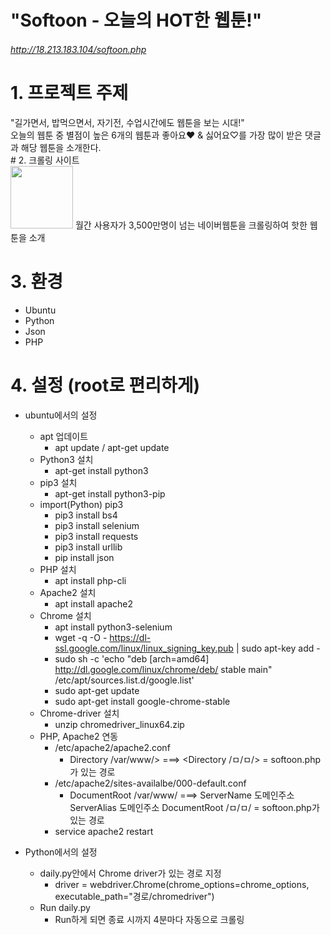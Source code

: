 # "Softoon - 오늘의 HOT한 웹툰!"

###### http://18.213.183.104/softoon.php

# 1. 프로젝트 주제
<div>
"길가면서, 밥먹으면서, 자기전, 수업시간에도 웹툰을 보는 시대!"<br/>
오늘의 웹툰 중 별점이 높은 6개의 웹툰과 좋아요♥ & 싫어요♡를 가장 많이 받은 댓글과 해당 웹툰을 소개한다.
</div>
# 2. 크롤링 사이트
<div>
<img src=https://user-images.githubusercontent.com/31759437/70472173-ffe7d980-1b11-11ea-8915-5ad5b1580c6d.png width=100 height=100>
월간 사용자가 3,500만명이 넘는 네이버웹툰을 크롤링하여 핫한 웹툰을 소개
</div>

# 3. 환경
+ Ubuntu
+ Python
+ Json
+ PHP

# 4. 설정 (root로 편리하게)
+ ubuntu에서의 설정
  + apt 업데이트
    + apt update / apt-get update
  + Python3 설치
    + apt-get install python3
  + pip3 설치
    + apt-get install python3-pip
  + import(Python) pip3
    + pip3 install bs4
    + pip3 install selenium
    + pip3 install requests
    + pip3 install urllib
    + pip install json
  + PHP 설치
    + apt install php-cli
  + Apache2 설치
    + apt install apache2
  + Chrome 설치
    + apt install python3-selenium
    + wget -q -O - https://dl-ssl.google.com/linux/linux_signing_key.pub | sudo apt-key add -
    + sudo sh -c 'echo "deb [arch=amd64] http://dl.google.com/linux/chrome/deb/ stable main" /etc/apt/sources.list.d/google.list'
    + sudo apt-get update
    + sudo apt-get install google-chrome-stable
  + Chrome-driver 설치
    + unzip chromedriver_linux64.zip
  + PHP, Apache2 연동
    + /etc/apache2/apache2.conf
      + Directory /var/www/>
        ===> <Directory /ㅁ/ㅁ/> = softoon.php가 있는 경로
    + /etc/apache2/sites-availalbe/000-default.conf
      + DocumentRoot /var/www/
        ===> ServerName 도메인주소 ServerAlias 도메인주소 DocumentRoot /ㅁ/ㅁ/ = softoon.php가 있는 경로
    + service apache2 restart
    
+ Python에서의 설정
  + daily.py안에서 Chrome driver가 있는 경로 지정
    + driver = webdriver.Chrome(chrome_options=chrome_options, executable_path="경로/chromedriver")
  + Run daily.py
    + Run하게 되면 종료 시까지 4분마다 자동으로 크롤링

